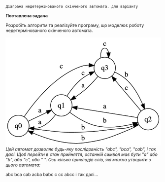 `Діаграма недетермінованого скінченого автомата. для варіанту `

**Поставлена задача**

Розробіть алгоритм та реалізуйте програму, що моделює роботу
недетермінованого скінченого автомата.

![](NFA_Diagram.png)
_Цей автомат дозволяє будь-яку послідовність "abc", "bca", "cab", і так далі. Щоб перейти в стан прийняття, останній символ має бути "a" або "b", або "c", або " ". Ось кілька прикладів слів, які можна утворити з цього автомата:_

abc
bca
cab
acba
babc
c
cc
abcc
і так далі...